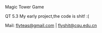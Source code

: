 ﻿
Magic Tower Game

QT 5.3
My early project,the code is shit! :(

Mail: flyteas@gmail.com | flyshit@cqu.edu.cn